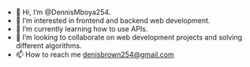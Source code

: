 - 👋 Hi, I’m @DennisMboya254.
- 👀 I’m interested in frontend and backend web development.
- 🌱 I’m currently learning how to use APIs.
- 💞️ I’m looking to collaborate on web development projects and solving different algorithms.
- 📫 How to reach me denisbrown254@gmail.com

<!---
DennisMboya254/DennisMboya254 is a ✨ special ✨ repository because its `README.md` (this file) appears on your GitHub profile.
You can click the Preview link to take a look at your changes.
--->

